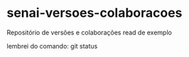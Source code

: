 # senai-versoes-colaboracoes
Repositório de versões e colaborações
read de exemplo

lembrei do comando: git status